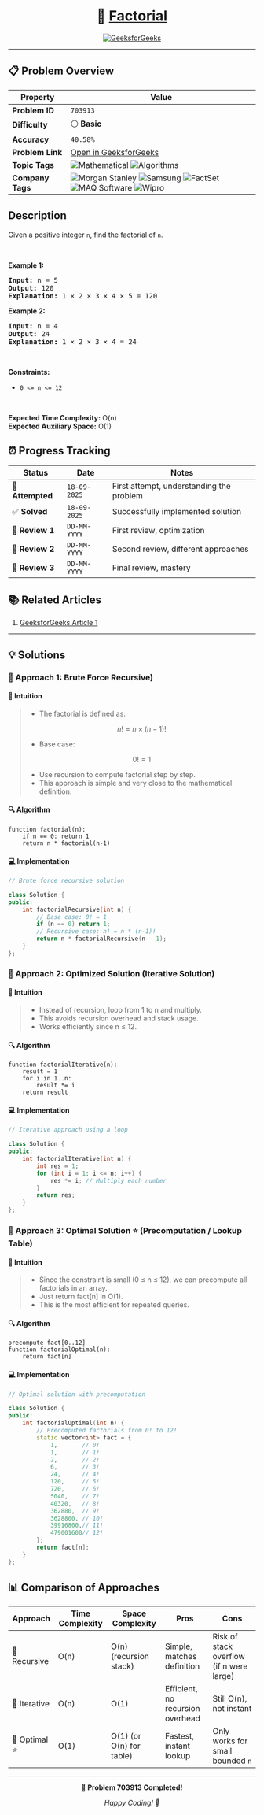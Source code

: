 <div align="center">

# 🧠 [Factorial](https://www.geeksforgeeks.org/problems/factorial5739/1)

[![GeeksforGeeks](https://img.shields.io/badge/GeeksforGeeks-Problem-0F9D58?style=for-the-badge&logo=geeksforgeeks&logoColor=white)](https://www.geeksforgeeks.org/problems/factorial5739/1)

</div>

---

## 📋 Problem Overview

| Property         | Value                                                                                                                                                                                                                                                                                                                                                                                                          |
| ---------------- | -------------------------------------------------------------------------------------------------------------------------------------------------------------------------------------------------------------------------------------------------------------------------------------------------------------------------------------------------------------------------------------------------------------- |
| **Problem ID**   | `703913`                                                                                                                                                                                                                                                                                                                                                                                                       |
| **Difficulty**   | ⚪ **Basic**                                                                                                                                                                                                                                                                                                                                                                                                   |
| **Accuracy**     | `40.58%`                                                                                                                                                                                                                                                                                                                                                                                                       |
| **Problem Link** | [Open in GeeksforGeeks](https://www.geeksforgeeks.org/problems/factorial5739/1)                                                                                                                                                                                                                                                                                                                                |
| **Topic Tags**   | ![Mathematical](https://img.shields.io/badge/-Mathematical-blue?style=flat-square) ![Algorithms](https://img.shields.io/badge/-Algorithms-blue?style=flat-square)                                                                                                                                                                                                                                              |
| **Company Tags** | ![Morgan Stanley](https://img.shields.io/badge/-Morgan%20Stanley-orange?style=flat-square) ![Samsung](https://img.shields.io/badge/-Samsung-orange?style=flat-square) ![FactSet](https://img.shields.io/badge/-FactSet-orange?style=flat-square) ![MAQ Software](https://img.shields.io/badge/-MAQ%20Software-orange?style=flat-square) ![Wipro](https://img.shields.io/badge/-Wipro-orange?style=flat-square) |

## Description

<!-- description:start -->

<p>Given a positive integer <code>n</code>, find the factorial of <code>n</code>.</p>

<p>&nbsp;</p>
<p><strong class="example">Example 1:</strong></p>

<pre>
<strong>Input:</strong> n = 5
<strong>Output:</strong> 120
<strong>Explanation:</strong> 1 × 2 × 3 × 4 × 5 = 120
</pre>

<p><strong class="example">Example 2:</strong></p>

<pre>
<strong>Input:</strong> n = 4
<strong>Output:</strong> 24
<strong>Explanation:</strong> 1 × 2 × 3 × 4 = 24
</pre>

<p>&nbsp;</p>
<p><strong>Constraints:</strong></p>

<ul>
  <li><code>0 &lt;= n &lt;= 12</code></li>
</ul>

<p>&nbsp;</p>
<p><strong>Expected Time Complexity:</strong> O(n)<br>
<strong>Expected Auxiliary Space:</strong> O(1)</p>

<!-- description:end -->

## ⏰ Progress Tracking

| Status           | Date         | Notes                                    |
| ---------------- | ------------ | ---------------------------------------- |
| 🎯 **Attempted** | `18-09-2025` | First attempt, understanding the problem |
| ✅ **Solved**    | `18-09-2025` | Successfully implemented solution        |
| 🔄 **Review 1**  | `DD-MM-YYYY` | First review, optimization               |
| 🔄 **Review 2**  | `DD-MM-YYYY` | Second review, different approaches      |
| 🔄 **Review 3**  | `DD-MM-YYYY` | Final review, mastery                    |

## 📚 Related Articles

1. [GeeksforGeeks Article 1](https://www.geeksforgeeks.org/program-for-factorial-of-a-number/)

---

## 💡 Solutions

### 🥉 Approach 1: Brute Force Recursive)

#### 📝 Intuition

> - The factorial is defined as:
>
> $$
> n! = n \times (n-1)!
> $$
>
> - Base case:
>
> $$
> 0! = 1
> $$
>
> - Use recursion to compute factorial step by step.
> - This approach is simple and very close to the mathematical definition.

#### 🔍 Algorithm

```pseudo
function factorial(n):
    if n == 0: return 1
    return n * factorial(n-1)
```

#### 💻 Implementation

```cpp
// Brute force recursive solution

class Solution {
public:
    int factorialRecursive(int n) {
        // Base case: 0! = 1
        if (n == 0) return 1;
        // Recursive case: n! = n * (n-1)!
        return n * factorialRecursive(n - 1);
    }
};
```

### 🥈 Approach 2: Optimized Solution (Iterative Solution)

#### 📝 Intuition

> - Instead of recursion, loop from 1 to n and multiply.
> - This avoids recursion overhead and stack usage.
> - Works efficiently since n ≤ 12.

#### 🔍 Algorithm

```pseudo
function factorialIterative(n):
    result = 1
    for i in 1..n:
        result *= i
    return result
```

#### 💻 Implementation

```cpp
// Iterative approach using a loop

class Solution {
public:
    int factorialIterative(int n) {
        int res = 1;
        for (int i = 1; i <= n; i++) {
            res *= i; // Multiply each number
        }
        return res;
    }
};

```

### 🥇 Approach 3: Optimal Solution ⭐ (Precomputation / Lookup Table)

#### 📝 Intuition

> - Since the constraint is small (0 ≤ n ≤ 12), we can precompute all factorials in an array.
> - Just return fact[n] in O(1).
> - This is the most efficient for repeated queries.

#### 🔍 Algorithm

```pseudo
precompute fact[0..12]
function factorialOptimal(n):
    return fact[n]
```

#### 💻 Implementation

```cpp
// Optimal solution with precomputation

class Solution {
public:
    int factorialOptimal(int n) {
        // Precomputed factorials from 0! to 12!
        static vector<int> fact = {
            1,       // 0!
            1,       // 1!
            2,       // 2!
            6,       // 3!
            24,      // 4!
            120,     // 5!
            720,     // 6!
            5040,    // 7!
            40320,   // 8!
            362880,  // 9!
            3628800, // 10!
            39916800,// 11!
            479001600// 12!
        };
        return fact[n];
    }
};
```

## 📊 Comparison of Approaches

| Approach      | Time Complexity | Space Complexity         | Pros                             | Cons                                     |
| ------------- | --------------- | ------------------------ | -------------------------------- | ---------------------------------------- |
| 🥉 Recursive  | O(n)            | O(n) (recursion stack)   | Simple, matches definition       | Risk of stack overflow (if n were large) |
| 🥈 Iterative  | O(n)            | O(1)                     | Efficient, no recursion overhead | Still O(n), not instant                  |
| 🥇 Optimal ⭐ | O(1)            | O(1) (or O(n) for table) | Fastest, instant lookup          | Only works for small bounded `n`         |

---

<div align="center">

**🎯 Problem 703913 Completed!**

_Happy Coding! 🚀_

</div>
